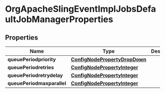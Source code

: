 
# OrgApacheSlingEventImplJobsDefaultJobManagerProperties

## Properties
Name | Type | Description | Notes
------------ | ------------- | ------------- | -------------
**queuePeriodpriority** | [**ConfigNodePropertyDropDown**](ConfigNodePropertyDropDown.md) |  |  [optional]
**queuePeriodretries** | [**ConfigNodePropertyInteger**](ConfigNodePropertyInteger.md) |  |  [optional]
**queuePeriodretrydelay** | [**ConfigNodePropertyInteger**](ConfigNodePropertyInteger.md) |  |  [optional]
**queuePeriodmaxparallel** | [**ConfigNodePropertyInteger**](ConfigNodePropertyInteger.md) |  |  [optional]



